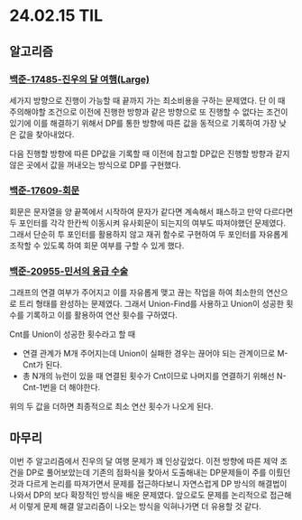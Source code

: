 # 24.02.15 TIL

## 알고리즘

### [백준-17485-진우의 달 여행(Large)](https://www.acmicpc.net/problem/17485)

세가지 방향으로 진행이 가능할 때 끝까지 가는 최소비용을 구하는 문제였다. 단 이 때 주의해야할 조건으로 이전에 진행한 방향과 같은 방향으로 또 진행할 수 없다는 조건이 있기에 이를 해결하기 위해서 DP를 통한 방향에 따른 값을 동적으로 기록하여 가장 낮은 값을 찾아내었다.

다음 진행할 방향에 따른 DP값을 기록할 때 이전에 참고할 DP값은 진행할 방향과 같지 않은 곳에서 값을 꺼내오는 방식으로 DP를 구현했다.

### [백준-17609-회문](https://www.acmicpc.net/problem/17609)

회문은 문자열을 양 끝쪽에서 시작하여 문자가 같다면 계속해서 패스하고 만약 다르다면 두 포인터를 각각 한칸씩 이동시켜 유사회문이 되는지의 여부도 따져야했던 문제였다. 그래서 단순히 투 포인터를 활용하지 않고 재귀 함수로 구현하여 두 포인터를 자유롭게 조작할 수 있도록 하여 회문 여부를 구할 수 있게 했다.

### [백준-20955-민서의 응급 수술](https://www.acmicpc.net/problem/20955)

그래프의 연결 여부가 주어지고 이를 자유롭게 맺고 끊는 작업을 하여 최소한의 연산으로 트리 형태를 완성하는 문제였다. 그래서 Union-Find를 사용하고 Union이 성공한 횟수를 기록하고 이를 활용하여 연산 횟수를 구하였다.

Cnt를 Union이 성공한 횟수라고 할 때<br>

- 연결 관계가 M개 주어지는데 Union이 실패한 경우는 끊어야 되는 관계이므로 M-Cnt가 된다.
- 총 N개의 뉴런이 있을 때 연결된 횟수가 Cnt이므로 나머지를 연결하기 위해선 N-Cnt-1번을 더 해야한다.

위의 두 값을 더하면 최종적으로 최소 연산 횟수가 나오게 된다.

## 마무리

이번 주 알고리즘에서 진우의 달 여행 문제가 꽤 인상깊었다. 이전 방향에 따른 제약 조건을 DP로 풀어보았는데 기존의 점화식을 찾아서 도출해내는 DP문제들이 주를 이뤘던 것과 다르게 논리를 따져가면서 문제를 접근하다보니 자연스럽게 DP 방식의 해결법이 나와서 DP의 보다 확장적인 방식을 배운 문제였다. 앞으로도 문제를 논리적으로 접근해서 이렇게 문제 해결 알고리즘이 나오는 방식을 익혀나가면 더 유용할 것 같다.
